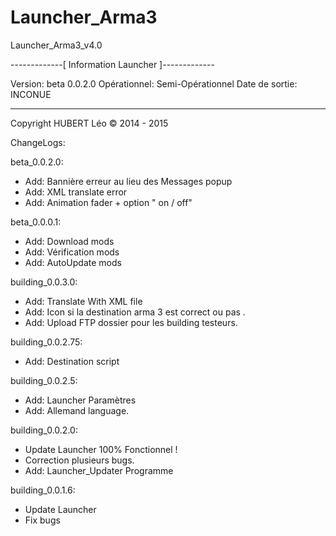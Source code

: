 # Launcher_Arma3
Launcher_Arma3_v4.0

-------------[ Information Launcher ]-------------

Version: beta 0.0.2.0
Opérationnel: Semi-Opérationnel
Date de sortie: INCONUE

--------------------------------------------------

Copyright HUBERT Léo © 2014 - 2015


ChangeLogs:

beta_0.0.2.0:
- Add: Bannière erreur au lieu des Messages popup 
- Add: XML translate error
- Add: Animation fader + option " on / off"

beta_0.0.0.1:
- Add: Download mods
- Add: Vérification mods
- Add: AutoUpdate mods

building_0.0.3.0:
- Add: Translate With XML file
- Add: Icon si la destination arma 3 est correct ou pas .
- Add: Upload FTP dossier pour les building testeurs.

building_0.0.2.75:
- Add: Destination script

building_0.0.2.5:
- Add: Launcher Paramètres
- Add: Allemand language.

building_0.0.2.0:
- Update Launcher 100% Fonctionnel !
- Correction plusieurs bugs.
- Add: Launcher_Updater Programme 

building_0.0.1.6:

+ Update Launcher
+ Fix bugs
